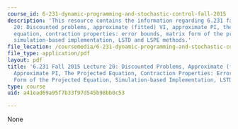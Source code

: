 ```yaml
---
course_id: 6-231-dynamic-programming-and-stochastic-control-fall-2015
description: 'This resource contains the information regarding 6.231 fall 2015 lecture
  20: Discounted problems, approximate (fitted) VI, approximate PI, the projected
  equation, contraction properties: error bounds, matrix form of the projected equation,
  simulation-based implementation, LSTD and LSPE methods.'
file_location: /coursemedia/6-231-dynamic-programming-and-stochastic-control-fall-2015/a41ead69a95f7b33f97d545b98bb0c53_MIT6_231F15_Lec20.pdf
file_type: application/pdf
layout: pdf
title: '6.231 Fall 2015 Lecture 20: Discounted Problems, Approximate (fitted) VI,
  Approximate PI, The Projected Equation, Contraction Properties: Error Bounds, Matrix
  Form of the Projected Equation, Simulation-based Implementation, LSTD and LSPE Methods'
type: course
uid: a41ead69a95f7b33f97d545b98bb0c53

---
```

None